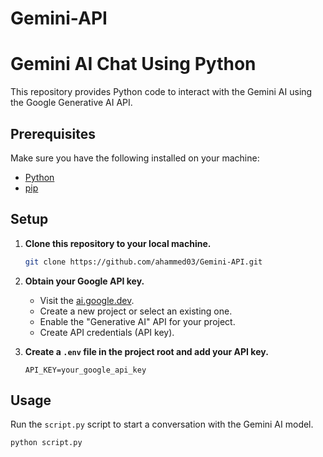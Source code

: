 # Gemini-API
# Gemini AI Chat Using Python

This repository provides Python code to interact with the Gemini AI using the Google Generative AI API.

## Prerequisites

Make sure you have the following installed on your machine:

- [Python](https://www.python.org/downloads/)
- [pip](https://pip.pypa.io/en/stable/installation/)

## Setup

1. **Clone this repository to your local machine.**

    ```bash
    git clone https://github.com/ahammed03/Gemini-API.git
    ```

2. **Obtain your Google API key.**

   - Visit the [ai.google.dev](https://ai.google.dev/tutorials/python_quickstart).
   - Create a new project or select an existing one.
   - Enable the "Generative AI" API for your project.
   - Create API credentials (API key).

3. **Create a `.env` file in the project root and add your API key.**

    ```env
    API_KEY=your_google_api_key
    ```

## Usage

Run the `script.py` script to start a conversation with the Gemini AI model.

```bash
python script.py
